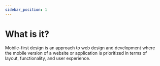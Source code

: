 ```yaml
---
sidebar_position: 1
---
```


# What is it?

Mobile-first design is an approach to web design and development where the mobile version of a website or application is prioritized in terms of layout, functionality, and user experience.

